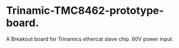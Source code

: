 # Trinamic-TMC8462-prototype-board.

A Breakout board for Trinamics ethercat slave chip. 60V power input.

